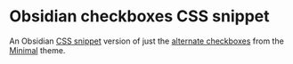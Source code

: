 # Obsidian checkboxes CSS snippet
An Obsidian [CSS snippet](https://help.obsidian.md/snippets) version of just the [alternate checkboxes](https://minimal.guide/checklists) from the [Minimal](https://github.com/kepano/obsidian-minimal) theme.
